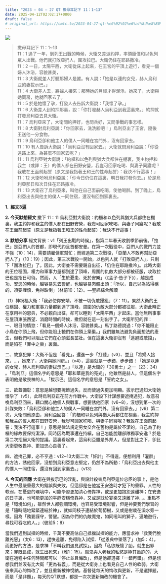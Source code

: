 ```yaml
---
title: "2023 – 04 – 27 QT 撒母耳記下 11：1~13"
date: 2025-04-12T02:02:17+0800
draft: false
# original_url: https://cmtc.tw/2023-04-27-qt-%e6%92%92%e6%af%8d%e8%80%b3%e8%a8%98%e4%b8%8b-11%ef%bc%9a113
---
```


![](/images/qt.jpg)
> 撒母耳記下 11：1\~13  
> 11：1 過了一年，到列王出戰的時候，大衛又差派約押，率領臣僕和以色列眾人出戰。他們就打敗亞捫人，圍攻拉巴。大衛仍住在耶路撒冷。  
> 11：2 一日，太陽平西，大衛從床上起來，在王宮的平頂上遊行，看見一個婦人沐浴，容貌甚美，  
> 11：3 大衛就差人打聽那婦人是誰。有人說：「她是以連的女兒，赫人烏利亞的妻拔示巴。」  
> 11：4 大衛差人去，將婦人接來；那時她的月經才得潔淨。她來了，大衛與她同房，她就回家去了。  
> 11：5 於是她懷了孕，打發人去告訴大衛說：「我懷了孕。」  
> 11：6 大衛差人到約押那裏，說：「你打發赫人烏利亞到我這裏來。」約押就打發烏利亞去見大衛。  
> 11：7 烏利亞來了，大衛問約押好，也問兵好，又問爭戰的事怎樣。  
> 11：8 大衛對烏利亞說：「你回家去，洗洗腳吧！」烏利亞出了王宮，隨後王送他一分食物。  
> 11：9 烏利亞卻和他主人的僕人一同睡在宮門外，沒有回家去。  
> 11：10 有人告訴大衛說：「烏利亞沒有回家去。」大衛就問烏利亞說：「你從遠路上來，為甚麼不回家去呢？」  
> 11：11 烏利亞對大衛說：「約櫃和以色列與猶大兵都住在棚裏，我主約押和我主（或譯：王）的僕人都在田野安營，我豈可回家吃喝、與妻子同寢呢？我敢在王面前起誓（原文是我指著王和王的性命起誓）：我決不行這事！」  
> 11：12 大衛吩咐烏利亞說：「你今日仍住在這裏，明日我打發你去。」於是烏利亞那日和次日住在耶路撒冷。  
> 11：13 大衛召了烏利亞來，叫他在自己面前吃喝，使他喝醉。到了晚上，烏利亞出去與他主的僕人一同住宿，還沒有回到家裏去。

**1.  經文3遍**

**2. 今天默想經文**
撒下 11：11 烏利亞對大衛說：約櫃和以色列與猶大兵都住在棚裏，我主約押和我主的僕人都在田野安營，我豈可回家吃喝、與妻子同寢呢？我敢在王面前起誓（原文是我指著王和王的性命起誓）：我決不行這事！

**3. 默想分享**
經文背景：v1「列王出戰的時候」，指第二年春天收割季節前後。「拉巴」是亞捫人的首都，即現代約旦首都安曼。在第一次戰役中，亞捫人的戰鬥力並不強（10：14），需要請雇傭軍幫忙；而經過第二次戰役，「亞蘭人不敢再幫助亞捫人了」（10：19）；因此，第三次戰役一開始，以色列人就「打敗亞捫人」，只剩下「圍攻拉巴」了。因此，大衛並不需要親自出征，「仍住在耶路撒冷」。此時大衛的王位穩固，權力和軍事力量都到達了頂峰，周圍的仇敵大部分都被征服，攻取拉巴也是指日可待。然而，人「生於憂患、死於安樂」（《孟子·告子下》），越是成功、安逸的時候，越容易失去警醒，也越容易肉體出頭：「所以，自己以為站得穩的，須要謹慎，免得跌倒」（林前10：12）。—聖經綜合解讀

（1）神祝福大衛：「我必使你安靖，不被一切仇敵擾亂」（7：11）。果然大衛的王位穩固、權力和軍事力量都到達了頂峰，周圍的仇敵大部分都被征服，大衛此時正在享用神的恩典，不必親自出征，卻可以睡到「太陽平西」才起床。當他無所事事在屋頂東張西望、消磨時間的時候，撒但就在這一刻出手了。大衛所犯的罪：  
一、眼目的情慾：「看見一個婦人沐浴，容貌甚美。」馬丁路德說過：「你不能阻止小鳥在你頭上飛，但你能阻止牠們在你頭上築巢。」我們雖無法避免負面想法的產生，但我們可以阻止它們在心頭滋長茁壯。但在這裏大衛卻沒有「逃避或敵擋」，而是陷在「罪中之樂」裏面。

二、故意犯罪：大衛不但是「看見」，還進一步「打聽」（v3）、並且「將婦人接來，…，她來了，大衛與她同房。」（v4），這裏就是一步錯、步步錯！「她是以連的女兒，赫人烏利亞的妻拔示巴。」「以連」是大衛的「30勇士」之一（23：34） 。「烏利亞」這個名字的意思是「耶和華是我的亮光」，他雖然是赫人，但這個名字表明他是敬畏神的人。「拔示巴」這個名字的意思是「誓約之女」。

三、欲蓋彌彰：意思是越想要掩飾過失，反而使過失更加明顯。拔示巴通知大衛她懷孕了（v5），此時烏利亞正在前方作戰中。大衛設下計謀想要遮掩過犯，故意召喚烏利亞回來，藉口關心他個人與戰事，想要誘他回家（v6\~8），沒想到第一次的計謀失敗：「烏利亞卻和他主人的僕人一同睡在宮門外，沒有回家去。」（v9）第二次，大衛問他原由，烏利亞回答：「約櫃和以色列與猶大兵都住在棚裏，我主約押和我主的僕人都在田野安營，我豈可回家吃喝、與妻子同寢呢？我敢在王面前起誓：我決不行這事！」意思是律法規定男女交合在舊約是屬於不潔的，自己為了約櫃的緣故要保持潔淨。同時因為戰事還在持續，自己怎能脫離部隊獨享安逸？於是第二次拒絕大衛的提議。這裏看起來，這烏利亞雖是外邦人，但是對比之下，卻比大衛更敬畏神、更加忠心良善了。

四、遮掩己罪，必不亨通：v12\~13大衛二次「奸計」不得逞，便想利用「灌醉」的方法，誘他回家，沒想到烏利亞意志堅定，仍然不為所動：「烏利亞出去與他主的僕人一同住宿，還沒有回到家裏去。」（v13）

**4. 今天的回應**
大衛在與拔示巴的淫亂，與設計殺害烏利亞這位忠臣的事上，是他人生中最嚴重最大的錯誤與失敗，但這卻是在他當王安逸時才犯下的重罪。人性的軟弱，在憂患的環境中，可能學習更加清心倚靠神，或是更加抱怨遠離神；在安逸的日子裏，也可能更加的平靜安穩倚靠神，又或是耽於宴樂又遠離了神…。重點不是「環境如何」，雖然世人都強調環境，也容易受環境影響，但是神要我們學習的是「隨時隨地緊緊連結於神」，就如同枝子連結於葡萄樹，又或是樹栽在溪水旁一樣。因為「務要謹守，警醒。因為你們的仇敵魔鬼，如同吼叫的獅子，遍地遊行，尋找可吞吃的人。」（彼前5：8）

當我們遇到試探的時候，千萬不要高估自己抵擋試探的能力，應當求神「救我們脫離兇惡」（太6：13），趕快遠離，免得陷入試探、「從恩典中墜落了」（加5：4）。而更好的方法，是求神「不叫我們遇見試探」。因為「私欲既懷了胎，就生出罪來；罪既長成，就生出死來」（雅1：15）。魔鬼與人老我的私慾是極其詭詐的，大衛在過程中任何時間都可以「停止並且悔改」，但是他卻選擇「一錯再錯」。但是想想我們並沒有比大衛「更為有義」，而是從大衛身上也看見自己人性的軟弱。大衛後來真心的悔改了，並且重新被神悅納。基督徒每天的悔改與更新，不是選擇題，而是「是非題」，每天的QT默想，都是一次次更新悔改的機會了。
